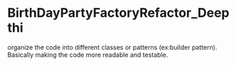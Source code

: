 # BirthDayPartyFactoryRefactor_Deepthi

organize the code into different classes or patterns (ex:builder pattern). Basically making the code more readable and testable.
